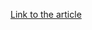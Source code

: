 [Link to the article](https://www.huntress.com/blog/protect-yourself-from-political-donation-scams)

